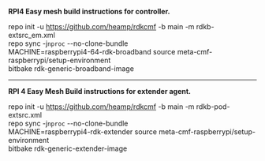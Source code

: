 **RPI4 Easy mesh build instructions for controller.**

repo init -u https://github.com/heamp/rdkcmf -b main -m rdkb-extsrc_em.xml\
repo sync -j`nproc` --no-clone-bundle\
MACHINE=raspberrypi4-64-rdk-broadband source meta-cmf-raspberrypi/setup-environment\
bitbake rdk-generic-broadband-image

---------------------------------------------------------------------------------------------------
**RPI 4 Easy Mesh Build instructions for extender agent.**

repo init -u https://github.com/heamp/rdkcmf -b main -m rdkb-pod-extsrc.xml\
repo sync -j`nproc` --no-clone-bundle\
MACHINE=raspberrypi4-rdk-extender source meta-cmf-raspberrypi/setup-environment\
bitbake rdk-generic-extender-image
